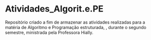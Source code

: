# Atividades_Algorit.e.PE
Repositório criado a fim de armazenar as atividades realizadas para a matéria de Algoritmo e Programação estruturada, , durante o segundo semestre, ministrada pela Professora Hially.
